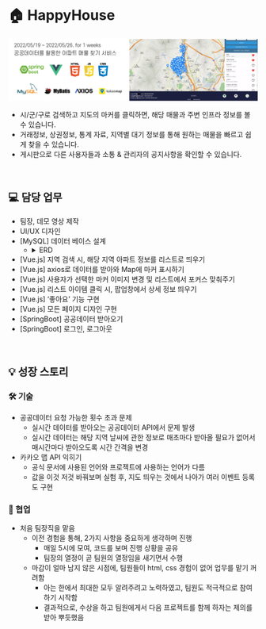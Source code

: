 # 🏠 HappyHouse
<img src="https://github.com/pmi4202/pmi4202/raw/main/happyhouse_info.png?raw=true"/>

- 시/군/구로 검색하고 지도의 마커를 클릭하면, 해당 매물과 주변 인프라 정보를 볼 수 있습니다.
- 거래정보, 상권정보, 통계 자료, 지역별 대기 정보를 통해 원하는 매물을 빠르고 쉽게 찾을 수 있습니다.
- 게시판으로 다른 사용자들과 소통 & 관리자의 공지사항을 확인할 수 있습니다.

<br>


## 💻 담당 업무
- 팀장, 데모 영상 제작
- UI/UX 디자인
- [MySQL] 데이터 베이스 설계
   - <details>
         <summary>ERD</summary>
         <img src = "https://github.com/pmi4202/APT_Sale/blob/master/happyhouse_erd.png?raw=true"/>
   </details>
- [Vue.js] 지역 검색 시, 해당 지역 아파트 정보를 리스트로 띄우기
- [Vue.js] axios로 데이터를 받아와 Map에 마커 표시하기
- [Vue.js] 사용자가 선택한 마커 이미지 변경 및 리스트에서 포커스 맞춰주기
- [Vue.js] 리스트 아이템 클릭 시, 팝업창에서 상세 정보 띄우기
- [Vue.js] ‘좋아요’ 기능 구현
- [Vue.js] 모든 페이지 디자인 구현
- [SpringBoot] 공공데이터 받아오기
- [SpringBoot] 로그인, 로그아웃
<br>

## 💡 성장 스토리

### 🛠️ 기술
- 공공데이터 요청 가능한 횟수 초과 문제
   - 실시간 데이터를 받아오는 공공데이터 API에서 문제 발생
   - 실시간 데이터는 해당 지역 날씨에 관한 정보로 매초마다 받아올 필요가 없어서 매시간마다 받아오도록 시간 간격을 변경
- 카카오 맵 API 익히기
  - 공식 문서에 사용된 언어와 프로젝트에 사용하는 언어가 다름
  - 값을 이것 저것 바꿔보며 실험 후, 지도 띄우는 것에서 나아가 여러 이벤트 등록도 구현
  
### 👏 협업
- 처음 팀장직을 맡음
  - 이전 경험을 통해, 2가지 사항을 중요하게 생각하며 진행
    - 매일 5시에 모여, 코드를 보며 진행 상황을 공유
    - 팀장의 열정이 곧 팀원의 열정임을 새기면서 수행
  - 마감이 얼마 남지 않은 시점에, 팀원들이 html, css 경험이 없어 업무를 맡기 꺼려함
    - 아는 한에서 최대한 모두 알려주려고 노력하였고, 팀원도 적극적으로 참여하기 시작함
    - 결과적으로, 수상을 하고 팀원에게서 다음 프로젝트를 함께 하자는 제의를 받아 뿌듯했음
